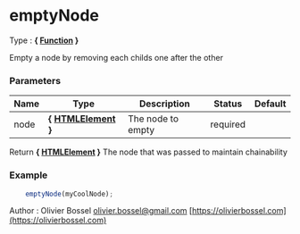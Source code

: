 # emptyNode

<!-- @namespace: sugar.js.dom.emptyNode -->

Type : **{ [Function](https://developer.mozilla.org/fr/docs/Web/JavaScript/Reference/Objets_globaux/Function) }**


Empty a node by removing each childs one after the other



### Parameters
Name  |  Type  |  Description  |  Status  |  Default
------------  |  ------------  |  ------------  |  ------------  |  ------------
node  |  **{ [HTMLElement](https://developer.mozilla.org/fr/docs/Web/API/HTMLElement) }**  |  The node to empty  |  required  |

Return **{ [HTMLElement](https://developer.mozilla.org/fr/docs/Web/API/HTMLElement) }** The node that was passed to maintain chainability

### Example
```js
	emptyNode(myCoolNode);
```
Author : Olivier Bossel [olivier.bossel@gmail.com](mailto:olivier.bossel@gmail.com) [https://olivierbossel.com](https://olivierbossel.com)
